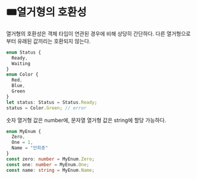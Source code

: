 # 🎟열거형의 호환성

열거형의 호환성은 객체 타입이 연관된 경우에 비해 상당히 간단하다. 다른 열거형으로부터 유래된 값끼리는 호환되지 않는다.

```typescript
enum Status {
  Ready,
  Waiting
}
enum Color {
  Red,
  Blue,
  Green
}
let status: Status = Status.Ready;
status = Color.Green; // error
```

숫자 열거형 값은 number에, 문자열 열거형 값은 string에 할당 가능하다.

```typescript
enum MyEnum {
  Zero,
  One = 1,
  Name = "안희종"
}
const zero: number = MyEnum.Zero;
const one: number = MyEnum.One;
const name: string = MyEnum.Name;
```
